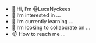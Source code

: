 - 👋 Hi, I’m @LucaNyckees
- 👀 I’m interested in ...
- 🌱 I’m currently learning ...
- 💞️ I’m looking to collaborate on ...
- 📫 How to reach me ...

<!---
LucaNyckees/LucaNyckees is a ✨ special ✨ repository because its `README.md` (this file) appears on your GitHub profile.
You can click the Preview link to take a look at your changes.
--->
